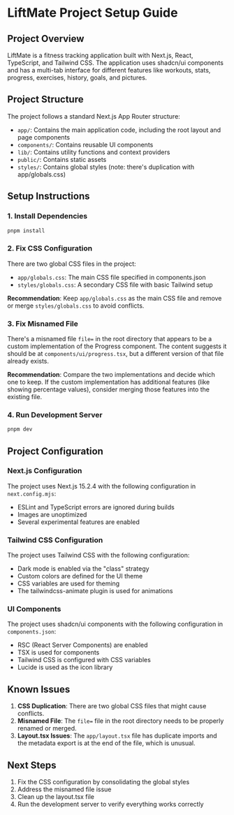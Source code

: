 # LiftMate Project Setup Guide

## Project Overview

LiftMate is a fitness tracking application built with Next.js, React, TypeScript, and Tailwind CSS. The application uses shadcn/ui components and has a multi-tab interface for different features like workouts, stats, progress, exercises, history, goals, and pictures.

## Project Structure

The project follows a standard Next.js App Router structure:

- `app/`: Contains the main application code, including the root layout and page components
- `components/`: Contains reusable UI components
- `lib/`: Contains utility functions and context providers
- `public/`: Contains static assets
- `styles/`: Contains global styles (note: there's duplication with app/globals.css)

## Setup Instructions

### 1. Install Dependencies

```bash
pnpm install
```

### 2. Fix CSS Configuration

There are two global CSS files in the project:
- `app/globals.css`: The main CSS file specified in components.json
- `styles/globals.css`: A secondary CSS file with basic Tailwind setup

**Recommendation**: Keep `app/globals.css` as the main CSS file and remove or merge `styles/globals.css` to avoid conflicts.

### 3. Fix Misnamed File

There's a misnamed file `file=` in the root directory that appears to be a custom implementation of the Progress component. The content suggests it should be at `components/ui/progress.tsx`, but a different version of that file already exists.

**Recommendation**: Compare the two implementations and decide which one to keep. If the custom implementation has additional features (like showing percentage values), consider merging those features into the existing file.

### 4. Run Development Server

```bash
pnpm dev
```

## Project Configuration

### Next.js Configuration

The project uses Next.js 15.2.4 with the following configuration in `next.config.mjs`:
- ESLint and TypeScript errors are ignored during builds
- Images are unoptimized
- Several experimental features are enabled

### Tailwind CSS Configuration

The project uses Tailwind CSS with the following configuration:
- Dark mode is enabled via the "class" strategy
- Custom colors are defined for the UI theme
- CSS variables are used for theming
- The tailwindcss-animate plugin is used for animations

### UI Components

The project uses shadcn/ui components with the following configuration in `components.json`:
- RSC (React Server Components) are enabled
- TSX is used for components
- Tailwind CSS is configured with CSS variables
- Lucide is used as the icon library

## Known Issues

1. **CSS Duplication**: There are two global CSS files that might cause conflicts.
2. **Misnamed File**: The `file=` file in the root directory needs to be properly renamed or merged.
3. **Layout.tsx Issues**: The `app/layout.tsx` file has duplicate imports and the metadata export is at the end of the file, which is unusual.

## Next Steps

1. Fix the CSS configuration by consolidating the global styles
2. Address the misnamed file issue
3. Clean up the layout.tsx file
4. Run the development server to verify everything works correctly